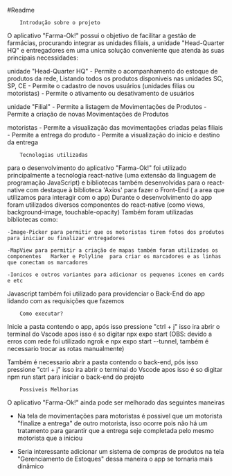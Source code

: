 #Readme

        Introdução sobre o projeto

O aplicativo "Farma-Ok!" possui o objetivo de facilitar a gestão de farmácias, procurando integrar as unidades filiais, a unidade "Head-Quarter HQ"  e entregadores
em uma unica solução conveniente que atenda às suas principais necessidades:

unidade "Head-Quarter HQ" - Permite o acompanhamento do estoque de produtos da rede, Listando todos os produtos disponiveis nas unidades SC, SP, CE
                          - Permite o cadastro de novos usuários (unidades filias ou motoristas)
                          - Permite o ativamento ou desativamento de usuários

unidade "Filial" - Permite a listagem de Movimentações de Produtos
                 - Permite a criação de novas Movimentações de Produtos

motoristas       - Permite a visualização das movimentações criadas pelas filiais
                 - Permite a entrega do produto 
                 - Permite a visualização do inicio e destino da entrega


        Tecnologias utilizadas

para o desenvolvimento do aplicativo "Farma-Ok!" foi utilizado principalmente a tecnologia react-native (uma extensão da linguagem de programação JavaScript)
e bibliotecas também desenvolvidas para o react-native com destaque à biblioteca 'Axios' para fazer o Front-End ( a area que utilizamos para interagir com o app)
Durante o desenvolvimento do app foram utilizados diversos componentes do react-native (como views, background-image, touchable-opacity)
Também foram utilizadas bibliotecas como:

    -Image-Picker para permitir que os motoristas tirem fotos dos produtos para iniciar ou finalizar entregadores

    -MapView para permitir a criação de mapas também foram utilizados os componentes   Marker e Polyline  para criar os marcadores e as linhas que conectam os marcadores

    -Ionicos e outros variantes para adicionar os pequenos icones em cards e etc

 Javascript também foi utilizado para providenciar o Back-End do app lidando com as requisições que fazemos
 

        Como executar?

Inicie a pasta contendo o app, após isso pressione "ctrl + j" isso ira abrir o terminal do Vscode apos isso é so digitar npx expo start
(OBS: devido a erros com rede foi utilizado ngrok e npx expo start --tunnel, também é necessario trocar as rotas manualmente)

Também é necessario abrir a pasta contendo o back-end, pós isso pressione "ctrl + j" isso ira abrir o terminal do Vscode apos isso é so digitar npm run start para iniciar o back-end do projeto

        Possiveis Melhorias

O aplicativo "Farma-Ok!" ainda pode ser melhorado das seguintes maneiras

- Na tela de movimentações para motoristas é possivel que um motorista "finalize a entrega" de outro motorista, isso ocorre pois não há um tratamento para garantir que a entrega seje 
completada pelo mesmo motorista que a iniciou

- Seria interessante adicionar um sistema de compras de produtos na tela "Gerenciamento de Estoques" dessa maneira o app se tornaria mais dinâmico
